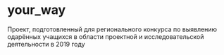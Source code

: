# your_way
Проект, подготовленный для регионального конкурса по выявлению одарённых учащихся в области проектной и исследовательской деятельности в 2019 году
